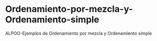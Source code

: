 # Ordenamiento-por-mezcla-y-Ordenamiento-simple
ALPOO-Ejemplos de Ordenamiento por mezcla y Ordenamiento simple
